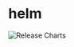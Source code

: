 # helm
![Release Charts](https://github.com/moritz31/helm/workflows/Release%20Charts/badge.svg?branch=master)